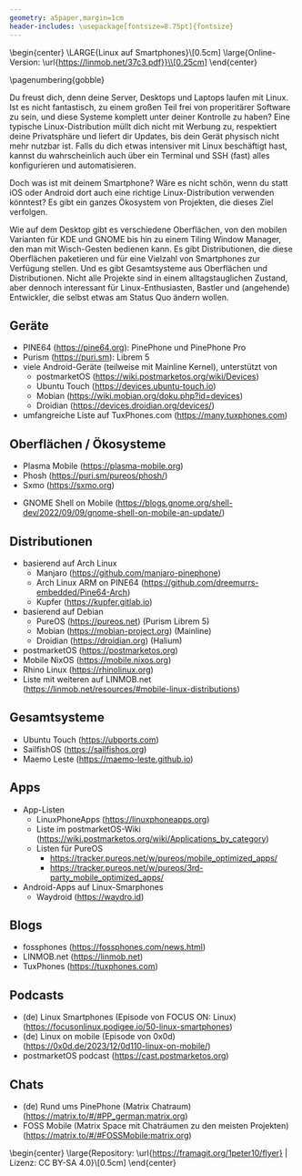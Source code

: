 ```yaml
---
geometry: a5paper,margin=1cm
header-includes: \usepackage[fontsize=8.75pt]{fontsize}
---
```


\begin{center}
\LARGE{Linux auf Smartphones}\\[0.5cm]
\large{Online-Version: \url{https://linmob.net/37c3.pdf}}\\[0.25cm]
\end{center}

\pagenumbering{gobble}

Du freust dich, denn deine Server, Desktops und Laptops laufen mit Linux.
Ist es nicht fantastisch, zu einem großen Teil frei von properitärer
Software zu sein, und diese Systeme komplett unter deiner Kontrolle zu haben?
Eine typische Linux-Distribution müllt dich nicht mit Werbung zu, respektiert
deine Privatsphäre und liefert dir Updates, bis dein Gerät physisch nicht
mehr nutzbar ist. Falls du dich etwas intensiver mit Linux beschäftigt hast,
kannst du wahrscheinlich auch über ein Terminal und SSH (fast) alles
konfigurieren und automatisieren.

Doch was ist mit deinem Smartphone? Wäre es nicht schön, wenn du statt iOS oder
Android dort auch eine richtige Linux-Distribution verwenden könntest? Es gibt
ein ganzes Ökosystem von Projekten, die dieses Ziel verfolgen.

Wie auf dem Desktop gibt es verschiedene Oberflächen, von den mobilen Varianten
für KDE und GNOME bis hin zu einem Tiling Window Manager, den man mit
Wisch-Gesten bedienen kann. Es gibt Distributionen, die diese Oberflächen
paketieren und für eine Vielzahl von Smartphones zur Verfügung stellen. Und es
gibt Gesamtsysteme aus Oberflächen und Distributionen. Nicht alle Projekte sind
in einem alltagstauglichen Zustand, aber dennoch interessant für Linux-Enthusiasten,
Bastler und (angehende) Entwickler, die selbst etwas am Status Quo
ändern wollen.

## Geräte

-   PINE64 (<https://pine64.org>): PinePhone und PinePhone Pro
-   Purism (<https://puri.sm>): Librem 5
-   viele Android-Geräte (teilweise mit Mainline Kernel), unterstützt von
    -   postmarketOS (<https://wiki.postmarketos.org/wiki/Devices>)
    -   Ubuntu Touch (<https://devices.ubuntu-touch.io>)
    -   Mobian (<https://wiki.mobian.org/doku.php?id=devices>)
    -   Droidian (<https://devices.droidian.org/devices/>)
    <!--TODO-->
-   umfangreiche Liste auf TuxPhones.com (<https://many.tuxphones.com>)

## Oberflächen / Ökosysteme

-   Plasma Mobile (<https://plasma-mobile.org>)
-   Phosh (<https://puri.sm/pureos/phosh/>)
-   Sxmo (<https://sxmo.org>)
<!-- TODO: Besserer Link -->
-   GNOME Shell on Mobile (<https://blogs.gnome.org/shell-dev/2022/09/09/gnome-shell-on-mobile-an-update/>)

## Distributionen

-   basierend auf Arch Linux
    -   Manjaro (<https://github.com/manjaro-pinephone>)
    -   Arch Linux ARM on PINE64 (<https://github.com/dreemurrs-embedded/Pine64-Arch>)
    -   Kupfer (<https://kupfer.gitlab.io>)
-   basierend auf Debian
    -   PureOS (<https://pureos.net>) (Purism Librem 5)
    -   Mobian (<https://mobian-project.org>) (Mainline)
    -   Droidian (<https://droidian.org>) (Halium)
-   postmarketOS (<https://postmarketos.org>)
-   Mobile NixOS (<https://mobile.nixos.org>)
-   Rhino Linux (<https://rhinolinux.org>)
-   Liste mit weiteren auf LINMOB.net (<https://linmob.net/resources/#mobile-linux-distributions>)
<!-- * AVMultiPhone -->

## Gesamtsysteme

-   Ubuntu Touch (<https://ubports.com>)
-   SailfishOS (<https://sailfishos.org>)
-   Maemo Leste (<https://maemo-leste.github.io>)

## Apps

-   App-Listen
    -   LinuxPhoneApps (<https://linuxphoneapps.org>)
    -   Liste im postmarketOS-Wiki (<https://wiki.postmarketos.org/wiki/Applications_by_category>)
    -   Listen für PureOS
        -   <https://tracker.pureos.net/w/pureos/mobile_optimized_apps/>
        -   <https://tracker.pureos.net/w/pureos/3rd-party_mobile_optimized_apps/>
-   Android-Apps auf Linux-Smarphones
    -   Waydroid (<https://waydro.id>)

## Blogs

-   fossphones (<https://fossphones.com/news.html>)
-   LINMOB.net (<https://linmob.net>)
-   TuxPhones (<https://tuxphones.com>)

## Podcasts

-   (de) Linux Smartphones (Episode von FOCUS ON: Linux) (<https://focusonlinux.podigee.io/50-linux-smartphones>)
-   (de) Linux on mobile (Episode von 0x0d) (<https://0x0d.de/2023/12/0d110-linux-on-mobile/>)
-   postmarketOS podcast (<https://cast.postmarketos.org>)

## Chats

-   (de) Rund ums PinePhone (Matrix Chatraum)
    (<https://matrix.to/#/#PP_german:matrix.org>)
-   FOSS Mobile (Matrix Space mit Chaträumen zu den meisten Projekten)
    (<https://matrix.to/#/#FOSSMobile:matrix.org>)

\begin{center}
\large{Repository: \url{https://framagit.org/1peter10/flyer} | Lizenz: CC BY-SA 4.0}\\[0.5cm]
\end{center}

<!-- ## Bootloader / Low Level-Zeug / Firmware -->
